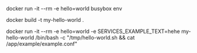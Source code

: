 docker run -it --rm -e hello=world busybox env

docker build -t my-hello-world .

docker run -it --rm -e hello=world -e SERVICES_EXAMPLE_TEXT=hehe my-hello-world /bin/bash -c "/tmp/hello-world.sh && cat /app/example/example.conf"
